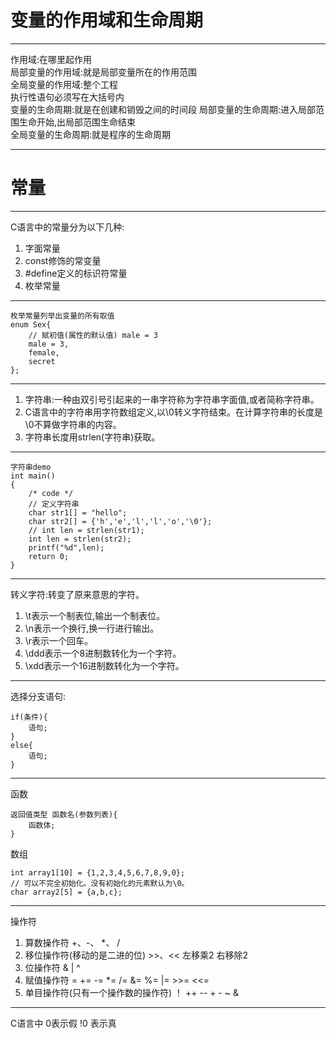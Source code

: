 # 变量的作用域和生命周期
---
作用域:在哪里起作用  
局部变量的作用域:就是局部变量所在的作用范围  
全局变量的作用域:整个工程  
执行性语句必须写在大括号内  
变量的生命周期:就是在创建和销毁之间的时间段
局部变量的生命周期:进入局部范围生命开始,出局部范围生命结束  
全局变量的生命周期:就是程序的生命周期

---  
# 常量
---
C语言中的常量分为以下几种:  
1. 字面常量  
2. const修饰的常变量  
3. #define定义的标识符常量  
4. 枚举常量

---
    枚举常量列举出变量的所有取值
    enum Sex{
        // 赋初值(属性的默认值) male = 3
        male = 3,
        female,
        secret
    };

---  
1. 字符串:一种由双引号引起来的一串字符称为字符串字面值,或者简称字符串。  
2. C语言中的字符串用字符数组定义,以\0转义字符结束。在计算字符串的长度是\0不算做字符串的内容。  
3. 字符串长度用strlen(字符串)获取。  

---
    字符串demo
    int main()
    {
        /* code */
        // 定义字符串
        char str1[] = "hello";
        char str2[] = {'h','e','l','l','o','\0'};
        // int len = strlen(str1);
        int len = strlen(str2);
        printf("%d",len);
        return 0;
    }

---
转义字符:转变了原来意思的字符。
1. \t表示一个制表位,输出一个制表位。  
2. \n表示一个换行,换一行进行输出。  
3. \r表示一个回车。
4. \ddd表示一个8进制数转化为一个字符。
5. \xdd表示一个16进制数转化为一个字符。 

---
选择分支语句:  

    if(条件){
        语句;
    }
    else{
        语句;
    }

---
函数

    返回值类型 函数名(参数列表){
        函数体;
    }
数组

    int array1[10] = {1,2,3,4,5,6,7,8,9,0};
    // 可以不完全初始化。没有初始化的元素默认为\0。
    char array2[5] = {a,b,c};    

---
操作符
1. 算数操作符 +、-、 *、 /
2. 移位操作符(移动的是二进的位) >>、<< 左移乘2 右移除2
3. 位操作符 & | ^
4. 赋值操作符 = += -= *= /= &= %= |= >>= <<=
5. 单目操作符(只有一个操作数的操作符) ！ ++ -- + - ~ &

---
C语言中 0表示假 !0 表示真
